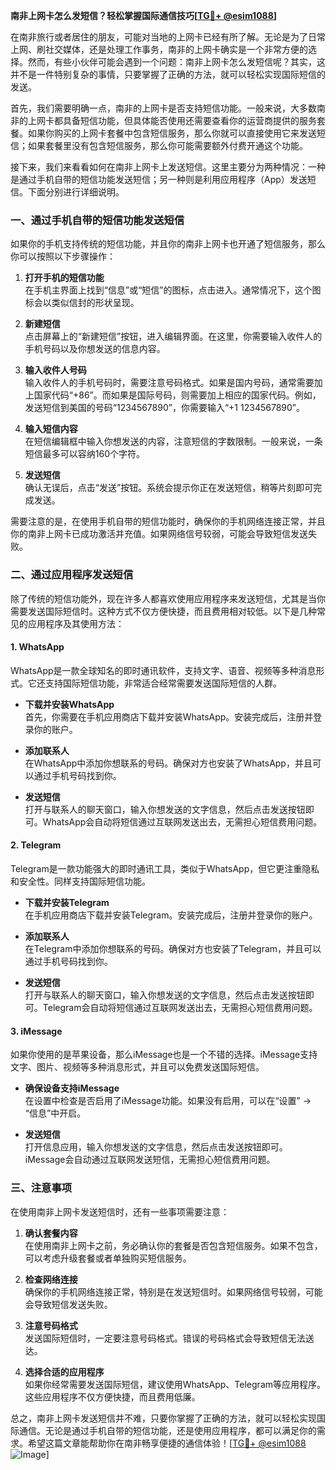 **南非上网卡怎么发短信？轻松掌握国际通信技巧[[TG💪+ @esim1088](https://t.me/s/esim1088)]**

在南非旅行或者居住的朋友，可能对当地的上网卡已经有所了解。无论是为了日常上网、刷社交媒体，还是处理工作事务，南非的上网卡确实是一个非常方便的选择。然而，有些小伙伴可能会遇到一个问题：南非上网卡怎么发短信呢？其实，这并不是一件特别复杂的事情，只要掌握了正确的方法，就可以轻松实现国际短信的发送。

首先，我们需要明确一点，南非的上网卡是否支持短信功能。一般来说，大多数南非的上网卡都具备短信功能，但具体能否使用还需要查看你的运营商提供的服务套餐。如果你购买的上网卡套餐中包含短信服务，那么你就可以直接使用它来发送短信；如果套餐里没有包含短信服务，那么你可能需要额外付费开通这个功能。

接下来，我们来看看如何在南非上网卡上发送短信。这里主要分为两种情况：一种是通过手机自带的短信功能发送短信；另一种则是利用应用程序（App）发送短信。下面分别进行详细说明。

### 一、通过手机自带的短信功能发送短信

如果你的手机支持传统的短信功能，并且你的南非上网卡也开通了短信服务，那么你可以按照以下步骤操作：

1. **打开手机的短信功能**  
   在手机主界面上找到“信息”或“短信”的图标，点击进入。通常情况下，这个图标会以类似信封的形状呈现。

2. **新建短信**  
   点击屏幕上的“新建短信”按钮，进入编辑界面。在这里，你需要输入收件人的手机号码以及你想发送的信息内容。

3. **输入收件人号码**  
   输入收件人的手机号码时，需要注意号码格式。如果是国内号码，通常需要加上国家代码“+86”。而如果是国际号码，则需要加上相应的国家代码。例如，发送短信到美国的号码“1234567890”，你需要输入“+1 1234567890”。

4. **输入短信内容**  
   在短信编辑框中输入你想发送的内容，注意短信的字数限制。一般来说，一条短信最多可以容纳160个字符。

5. **发送短信**  
   确认无误后，点击“发送”按钮。系统会提示你正在发送短信，稍等片刻即可完成发送。

需要注意的是，在使用手机自带的短信功能时，确保你的手机网络连接正常，并且你的南非上网卡已成功激活并充值。如果网络信号较弱，可能会导致短信发送失败。

### 二、通过应用程序发送短信

除了传统的短信功能外，现在许多人都喜欢使用应用程序来发送短信，尤其是当你需要发送国际短信时。这种方式不仅方便快捷，而且费用相对较低。以下是几种常见的应用程序及其使用方法：

#### 1. WhatsApp

WhatsApp是一款全球知名的即时通讯软件，支持文字、语音、视频等多种消息形式。它还支持国际短信功能，非常适合经常需要发送国际短信的人群。

- **下载并安装WhatsApp**  
  首先，你需要在手机应用商店下载并安装WhatsApp。安装完成后，注册并登录你的账户。

- **添加联系人**  
  在WhatsApp中添加你想联系的号码。确保对方也安装了WhatsApp，并且可以通过手机号码找到你。

- **发送短信**  
  打开与联系人的聊天窗口，输入你想发送的文字信息，然后点击发送按钮即可。WhatsApp会自动将短信通过互联网发送出去，无需担心短信费用问题。

#### 2. Telegram

Telegram是一款功能强大的即时通讯工具，类似于WhatsApp，但它更注重隐私和安全性。同样支持国际短信功能。

- **下载并安装Telegram**  
  在手机应用商店下载并安装Telegram。安装完成后，注册并登录你的账户。

- **添加联系人**  
  在Telegram中添加你想联系的号码。确保对方也安装了Telegram，并且可以通过手机号码找到你。

- **发送短信**  
  打开与联系人的聊天窗口，输入你想发送的文字信息，然后点击发送按钮即可。Telegram会自动将短信通过互联网发送出去，无需担心短信费用问题。

#### 3. iMessage

如果你使用的是苹果设备，那么iMessage也是一个不错的选择。iMessage支持文字、图片、视频等多种消息形式，并且可以免费发送国际短信。

- **确保设备支持iMessage**  
  在设置中检查是否启用了iMessage功能。如果没有启用，可以在“设置” -> “信息”中开启。

- **发送短信**  
  打开信息应用，输入你想发送的文字信息，然后点击发送按钮即可。iMessage会自动通过互联网发送短信，无需担心短信费用问题。

### 三、注意事项

在使用南非上网卡发送短信时，还有一些事项需要注意：

1. **确认套餐内容**  
   在使用南非上网卡之前，务必确认你的套餐是否包含短信服务。如果不包含，可以考虑升级套餐或者单独购买短信服务。

2. **检查网络连接**  
   确保你的手机网络连接正常，特别是在发送短信时。如果网络信号较弱，可能会导致短信发送失败。

3. **注意号码格式**  
   发送国际短信时，一定要注意号码格式。错误的号码格式会导致短信无法送达。

4. **选择合适的应用程序**  
   如果你经常需要发送国际短信，建议使用WhatsApp、Telegram等应用程序。这些应用程序不仅方便快捷，而且费用低廉。

总之，南非上网卡发送短信并不难，只要你掌握了正确的方法，就可以轻松实现国际通信。无论是通过手机自带的短信功能，还是使用应用程序，都可以满足你的需求。希望这篇文章能帮助你在南非畅享便捷的通信体验！[[TG💪+ @esim1088](https://t.me/s/esim1088) ![Image](https://i.postimg.cc/4NQfJmqS/Snipaste-2025-05-13-00-14-12.png)]